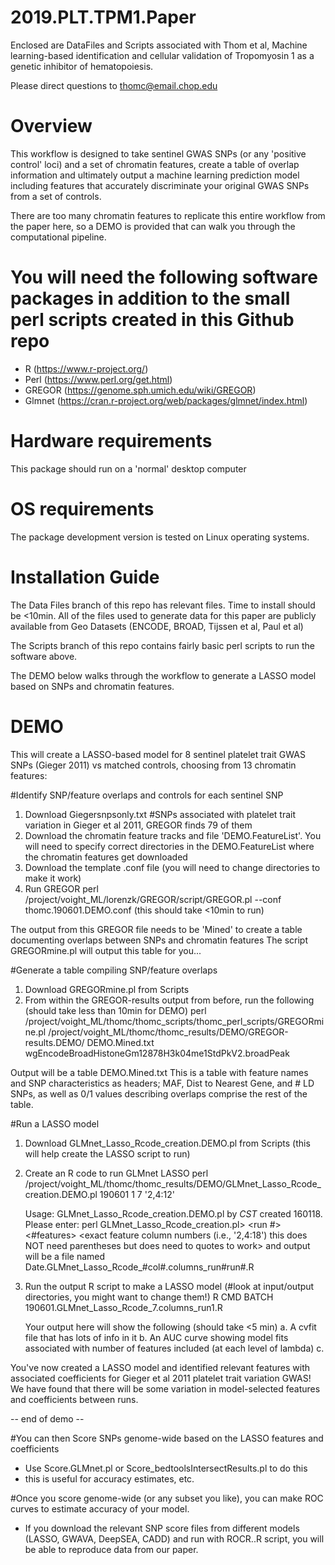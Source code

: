 # 2019.PLT.TPM1.Paper

Enclosed are DataFiles and Scripts associated with Thom et al, Machine learning-based identification and cellular validation of Tropomyosin 1 as a genetic inhibitor of hematopoiesis. 

Please direct questions to thomc@email.chop.edu


# Overview
This workflow is designed to take sentinel GWAS SNPs (or any 'positive control' loci) and a set of chromatin features, create a table of overlap information and ultimately output a machine learning prediction model including features that accurately discriminate your original GWAS SNPs from a set of controls. 

There are too many chromatin features to replicate this entire workflow from the paper here, so a DEMO is provided that can walk you through the computational pipeline. 

# You will need the following software packages in addition to the small perl scripts created in this Github repo
- R (https://www.r-project.org/)
- Perl (https://www.perl.org/get.html)
- GREGOR (https://genome.sph.umich.edu/wiki/GREGOR)
- Glmnet (https://cran.r-project.org/web/packages/glmnet/index.html)

# Hardware requirements
This package should run on a 'normal' desktop computer

# OS requirements
The package development version is tested on Linux operating systems.

# Installation Guide
The Data Files branch of this repo has relevant files. Time to install should be <10min. All of the files used to generate data for this paper are publicly available from Geo Datasets (ENCODE, BROAD, Tijssen et al, Paul et al)

The Scripts branch of this repo contains fairly basic perl scripts to run the software above.

The DEMO below walks through the workflow to generate a LASSO model based on SNPs and chromatin features.

# DEMO
This will create a LASSO-based model for 8 sentinel platelet trait GWAS SNPs (Gieger 2011) vs matched controls, choosing from 13 chromatin features:

#Identify SNP/feature overlaps and controls for each sentinel SNP
1. Download Giegersnpsonly.txt #SNPs associated with platelet trait variation in Gieger et al 2011, GREGOR finds 79 of them
2. Download the chromatin feature tracks and file 'DEMO.FeatureList'. You will need to specify correct directories in the DEMO.FeatureList where the chromatin features get downloaded 
3. Download the template .conf file (you will need to change directories to make it work)
4. Run GREGOR
perl /project/voight_ML/lorenzk/GREGOR/script/GREGOR.pl --conf thomc.190601.DEMO.conf 
(this should take <10min to run)

The output from this GREGOR file needs to be 'Mined' to create a table documenting overlaps between SNPs and chromatin features
The script GREGORmine.pl will output this table for you...

#Generate a table compiling SNP/feature overlaps
1. Download GREGORmine.pl from Scripts
2. From within the GREGOR-results output from before, run the following (should take less than 10min for DEMO)
perl /project/voight_ML/thomc/thomc_scripts/thomc_perl_scripts/GREGORmine.pl /project/voight_ML/thomc/thomc_results/DEMO/GREGOR-results.DEMO/ DEMO.Mined.txt wgEncodeBroadHistoneGm12878H3k04me1StdPkV2.broadPeak

Output will be a table DEMO.Mined.txt
   This is a table with feature names and SNP characteristics as headers; MAF, Dist to Nearest Gene, and # LD SNPs, as well as 0/1 values describing overlaps comprise the rest of the table.

#Run a LASSO model
1. Download GLMnet_Lasso_Rcode_creation.DEMO.pl from Scripts (this will help create the LASSO script to run)
2. Create an R code to run GLMnet LASSO
perl /project/voight_ML/thomc/thomc_results/DEMO/GLMnet_Lasso_Rcode_creation.DEMO.pl 190601 1 7 '2,4:12'

    Usage: GLMnet_Lasso_Rcode_creation.DEMO.pl by  _CST_ created 160118. Please enter:
     perl GLMnet_Lasso_Rcode_creation.pl> <date> <run #> <#features> <exact feature column numbers (i.e., '2,4:18') this         does NOT need parentheses but does need to quotes to work>
     and output will be a file named Date.GLMnet_Lasso_Rcode_#col#.columns_run#run#.R
  
3. Run the output R script to make a LASSO model (#look at input/output directories, you might want to change them!)
R CMD BATCH 190601.GLMnet_Lasso_Rcode_7.columns_run1.R

   Your output here will show the following (should take <5 min)
   a. A cvfit file that has lots of info in it
   b. An AUC curve showing model fits associated with number of features included (at each level of lambda)
   c. 

You've now created a LASSO model and identified relevant features with associated coefficients for Gieger et al 2011 platelet trait variation GWAS! We have found that there will be some variation in model-selected features and coefficients between runs. 

-- end of demo --

#You can then Score SNPs genome-wide based on the LASSO features and coefficients
- Use Score.GLMnet.pl or Score_bedtoolsIntersectResults.pl to do this
- this is useful for accuracy estimates, etc. 

#Once you score genome-wide (or any subset you like), you can make ROC curves to estimate accuracy of your model. 
- If you download the relevant SNP score files from different models (LASSO, GWAVA, DeepSEA, CADD) and run with ROCR..R script, you will be able to reproduce data from our paper. 







